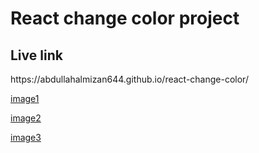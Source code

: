<h1>React change color project</h1>
<h2>Live link</h2>
https://abdullahalmizan644.github.io/react-change-color/

[image1](image/img1.png)

[image2](image/img1.png!)

[image3](image/img1.png!)
